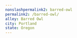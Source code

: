 ```yaml
---
﻿nonslashpermalink2: barred-owl
permalink2: /barred-owl/
alley: Barred Owl
city: Portland
state: Oregon
---
```

